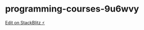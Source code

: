 # programming-courses-9u6wvy

[Edit on StackBlitz ⚡️](https://stackblitz.com/edit/programming-courses-9u6wvy)